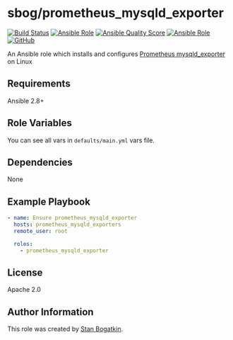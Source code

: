 # sbog/prometheus_mysqld_exporter

[![Build Status](https://travis-ci.com/sorrowless/ansible_prometheus_mysqld_exporter.svg?branch=master)](https://travis-ci.com/sorrowless/ansible_prometheus_mysqld_exporter)
[![Ansible Role](https://img.shields.io/ansible/role/54627)](https://galaxy.ansible.com/sorrowless/prometheus_mysqld_exporter)
[![Ansible Quality Score](https://img.shields.io/ansible/quality/54627)](https://galaxy.ansible.com/sorrowless/prometheus_mysqld_exporter)
[![Ansible Role](https://img.shields.io/ansible/role/d/54627)](https://galaxy.ansible.com/sorrowless/prometheus_mysqld_exporter)
[![GitHub](https://img.shields.io/github/license/sorrowless/ansible_prometheus_mysqld_exporter)](https://github.com/sorrowless/ansible_prometheus_mysqld_exporter/blob/master/LICENSE)

An Ansible role which installs and configures [Prometheus mysqld_exporter](https://github.com/prometheus/mysqld_exporter) on Linux

## Requirements

Ansible 2.8+

## Role Variables

You can see all vars in `defaults/main.yml` vars file.

## Dependencies

None

## Example Playbook

```yaml
- name: Ensure prometheus_mysqld_exporter
  hosts: prometheus_mysqld_exporters
  remote_user: root

  roles:
    - prometheus_mysqld_exporter
```

## License

Apache 2.0

## Author Information

This role was created by [Stan Bogatkin](https://sbog.ru).
